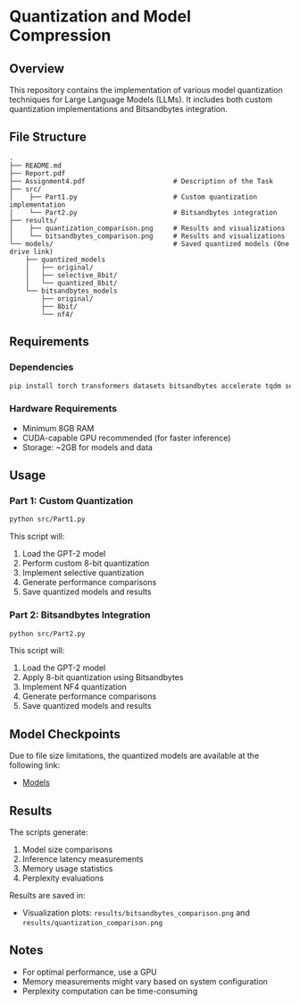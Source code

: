 # Quantization and Model Compression

## Overview

This repository contains the implementation of various model quantization techniques for Large Language Models (LLMs). It includes both custom quantization implementations and Bitsandbytes integration.

## File Structure

```
.                            
├── README.md
├── Report.pdf 
├── Assignment4.pdf                      # Description of the Task                           
├── src/                     
│    ├── Part1.py                        # Custom quantization implementation
│    └── Part2.py                        # Bitsandbytes integration
├── results/                     
│    ├── quantization_comparison.png     # Results and visualizations
│    └── bitsandbytes_comparison.png     # Results and visualizations
└── models/                              # Saved quantized models (One drive link)
    ├── quantized_models
    │   ├── original/
    │   ├── selective_8bit/
    │   └── quantized_8bit/
    └── bitsandbytes_models
        ├── original/
        ├── 8bit/
        └── nf4/                 
```

## Requirements

### Dependencies

```bash
pip install torch transformers datasets bitsandbytes accelerate tqdm seaborn matplotlib pandas psutil
```

### Hardware Requirements

- Minimum 8GB RAM
- CUDA-capable GPU recommended (for faster inference)
- Storage: ~2GB for models and data

## Usage

### Part 1: Custom Quantization

```bash
python src/Part1.py
```

This script will:

1. Load the GPT-2 model
2. Perform custom 8-bit quantization
3. Implement selective quantization
4. Generate performance comparisons
5. Save quantized models and results

### Part 2: Bitsandbytes Integration

```bash
python src/Part2.py
```

This script will:

1. Load the GPT-2 model
2. Apply 8-bit quantization using Bitsandbytes
3. Implement NF4 quantization
4. Generate performance comparisons
5. Save quantized models and results

## Model Checkpoints

Due to file size limitations, the quantized models are available at the following link:

- [Models](https://iiitaphyd-my.sharepoint.com/:f:/g/personal/gaurav_bhole_research_iiit_ac_in/EgVS_bhEMYxBjOduHIYR7BQBzLUSLlCPCOn-XncuYXblvg?e=sgZ34U)

## Results

The scripts generate:

1. Model size comparisons
2. Inference latency measurements
3. Memory usage statistics
4. Perplexity evaluations

Results are saved in:

- Visualization plots: `results/bitsandbytes_comparison.png` and `results/quantization_comparison.png`

## Notes

- For optimal performance, use a GPU
- Memory measurements might vary based on system configuration
- Perplexity computation can be time-consuming
